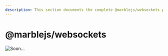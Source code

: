 ```yaml
---
description: This section documents the complete @marblejs/websockets package API.
---
```


# @marblejs/websockets

![Soon...](../../../.gitbook/assets/in_progress.png)

